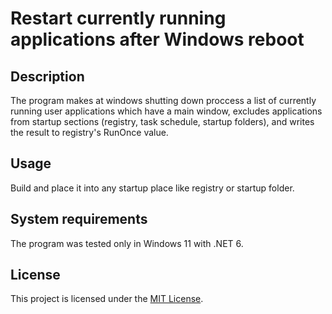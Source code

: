 # Restart currently running applications after Windows reboot

## Description

The program makes at windows shutting down proccess a list of currently running 
user applications which have a main window, excludes applications from startup 
sections (registry, task schedule, startup folders), and writes the result 
to registry's RunOnce value.

## Usage

Build and place it into any startup place like registry or startup folder.

## System requirements

The program was tested only in Windows 11 with .NET 6.

## License

This project is licensed under the [MIT License](LICENSE).
